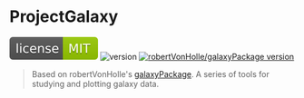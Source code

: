 # ProjectGalaxy

[![license](docs/assets/badge.license.svg)](LICENSE)
![version](docs/assets/badge.version.svg)
[![robertVonHolle/galaxyPackage version](docs/assets/badge.version.rvh.svg)](https://github.com/robertVonHolle/galaxyPackage)

> Based on robertVonHolle's [galaxyPackage](github.com/robertVonHolle/galaxyPackage). A series of tools for studying and plotting galaxy data.
